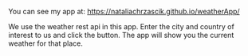 You can see my app at: https://nataliachrzascik.github.io/weatherApp/

We use the weather rest api in this app. Enter the city and country of interest to us and click the button.
The app will show you the current weather for that place.
